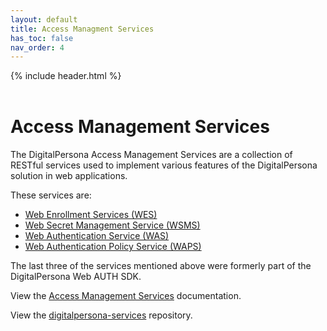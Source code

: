 ```yaml
---
layout: default
title: Access Managment Services
has_toc: false
nav_order: 4
---
```


{% include header.html %}  
<BR>

# Access Management Services  

The DigitalPersona Access Management Services are a collection of RESTful services used to implement various features of the DigitalPersona solution in web applications.

These services are:

- [Web Enrollment Services (WES)](https://hidglobal.github.io/digitalpersona-access-management-services/docs/wes.html)
- [Web Secret Management Service (WSMS)](https://hidglobal.github.io/digitalpersona-access-management-services/docs/wsms.html)  
- [Web Authentication Service (WAS)](https://hidglobal.github.io/digitalpersona-access-management-services/docs/wsms.html)
- [Web Authentication Policy Service (WAPS)](https://hidglobal.github.io/digitalpersona-access-management-services/docs/waps.html)

The last three of the services mentioned above were formerly part of the DigitalPersona Web AUTH SDK.

View the [Access Management Services](https://hidglobal.github.io/digitalpersona-access-management-services/) documentation.

View the [digitalpersona-services](https://github.com/hidglobal/digitalpersona-access-management-services/) repository.  
